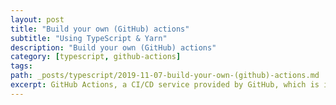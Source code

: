 ```yaml
---
layout: post
title: "Build your own (GitHub) actions"
subtitle: "Using TypeScript & Yarn"
description: "Build your own (GitHub) actions"
category: [typescript, github-actions]
tags:
path: _posts/typescript/2019-11-07-build-your-own-(github)-actions.md
excerpt: GitHub Actions, a CI/CD service provided by GitHub, which is in beta at the time of writing. With which you can create custom software development life cycle (SDLC) workflows directly in your GitHub repository. In this article I will share the approach building custom actions in order to fit your unique workflow.
---
```

